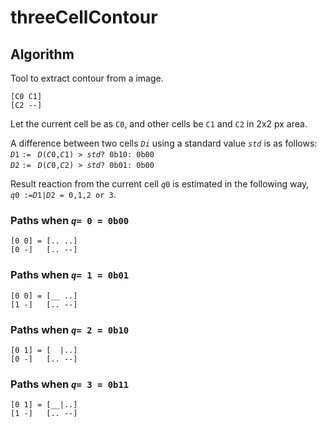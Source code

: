 # threeCellContour
## Algorithm
Tool to extract contour from a image.

    [C0 C1]
    [C2 --]
Let the current cell be as `C0`, and other cells be `C1` and `C2` in 2x2 px area.  

A difference between two cells _`Di`_ using a standard value _`std`_ is as follows:  
_`D`_`1` `:= ` _`D`_`(`_`C`_`0,`_`C`_`1) > `_`std`_`? 0b10: 0b00`  
_`D`_`2` `:= ` _`D`_`(`_`C`_`0,`_`C`_`2) > `_`std`_`? 0b01: 0b00`  

Result reaction from the current cell _`q`_`0` is estimated in the following way,  
_`q`_`0 :=`_`D`_`1|`_`D`_`2 = 0,1,2 or 3`.  

### Paths when _`q`_`= 0 = 0b00`
    [0 0] = [.. ..]
    [0 -]   [.. --]
    
### Paths when _`q`_`= 1 = 0b01`
    [0 0] = [__ ..]
    [1 -]   [.. --]
    
### Paths when _`q`_`= 2 = 0b10`
    [0 1] = [  |..]
    [0 -]   [.. --]
    
### Paths when _`q`_`= 3 = 0b11`
    [0 1] = [__|..]
    [1 -]   [.. --]
    

